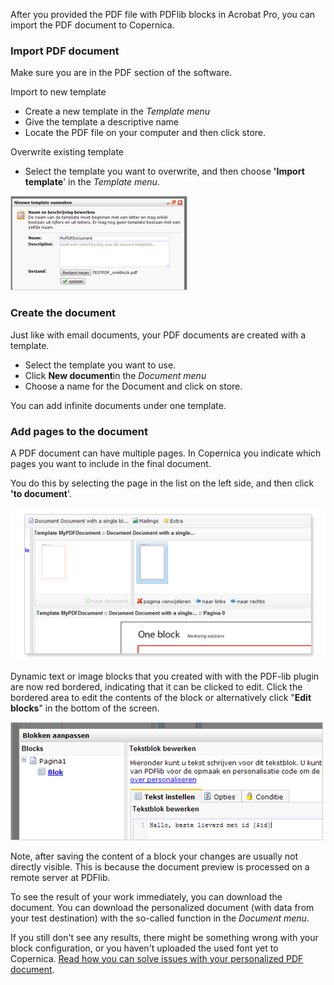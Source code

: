 After you provided the PDF file with PDFlib blocks in Acrobat Pro, you
can import the PDF document to Copernica.

### Import PDF document

Make sure you are in the PDF section of the software.

Import to new template

-   Create a new template in the *Template menu*
-   Give the template a descriptive name
-   Locate the PDF file on your computer and then click store.

Overwrite existing template

-   Select the template you want to overwrite, and then choose **'Import
    template**' in the *Template menu*.

![](images/importdocument.png)

### Create the document

Just like with email documents, your PDF documents are created with a
template.

-   Select the template you want to use.
-   Click **New document**in the *Document menu*
-   Choose a name for the Document and click on store.

You can add infinite documents under one template.

### Add pages to the document

A PDF document can have multiple pages. In Copernica you indicate which
pages you want to include in the final document.

You do this by selecting the page in the list on the left side, and then
click **'to document**'.

![](images/naardocument.png)

Dynamic text or image blocks that you created with with the PDF-lib
plugin are now red bordered, indicating that it can be clicked to edit.
Click the bordered area to edit the contents of the block or
alternatively click "**Edit blocks**" in the bottom of the screen.

![](images/inhoudblokbewerken.png)

Note, after saving the content of a block your changes are usually not
directly visible. This is because the document preview is processed on a
remote server at PDFlib.

To see the result of your work immediately, you can download the
document. You can download the personalized document (with data from
your test destination) with the so-called function in the *Document
menu*.

If you still don't see any results, there might be something wrong with
your block configuration, or you haven't uploaded the used font yet to
Copernica. [Read how you can solve issues with your personalized PDF
document](./pdf-blocks-formatting-what-should-you-take-into-account.en.md).

